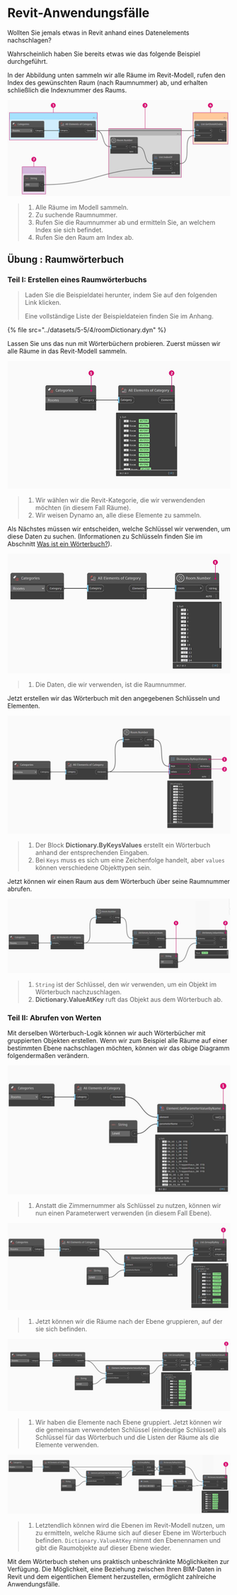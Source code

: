# Revit-Anwendungsfälle

Wollten Sie jemals etwas in Revit anhand eines Datenelements nachschlagen?

Wahrscheinlich haben Sie bereits etwas wie das folgende Beispiel durchgeführt.

In der Abbildung unten sammeln wir alle Räume im Revit-Modell, rufen den Index des gewünschten Raum (nach Raumnummer) ab, und erhalten schließlich die Indexnummer des Raums.

![](../images/5-5/4/dictionary-collectroominrevitmodel.jpg)

> 1. Alle Räume im Modell sammeln.
> 2. Zu suchende Raumnummer.
> 3. Rufen Sie die Raumnummer ab und ermitteln Sie, an welchem Index sie sich befindet.
> 4. Rufen Sie den Raum am Index ab.

## Übung : Raumwörterbuch

### Teil I: Erstellen eines Raumwörterbuchs

> Laden Sie die Beispieldatei herunter, indem Sie auf den folgenden Link klicken.
>
> Eine vollständige Liste der Beispieldateien finden Sie im Anhang.

{% file src="../datasets/5-5/4/roomDictionary.dyn" %}

Lassen Sie uns das nun mit Wörterbüchern probieren. Zuerst müssen wir alle Räume in das Revit-Modell sammeln.

![](../images/5-5/4/dictionary-exerciseI-01.jpg)

> 1. Wir wählen wir die Revit-Kategorie, die wir verwendenden möchten (in diesem Fall Räume).
> 2. Wir weisen Dynamo an, alle diese Elemente zu sammeln.

Als Nächstes müssen wir entscheiden, welche Schlüssel wir verwenden, um diese Daten zu suchen. (Informationen zu Schlüsseln finden Sie im Abschnitt [Was ist ein Wörterbuch?](1-what-is-a-dictionary.md)).

![](../images/5-5/4/dictionary-exerciseI-02.jpg)

> 1. Die Daten, die wir verwenden, ist die Raumnummer.

Jetzt erstellen wir das Wörterbuch mit den angegebenen Schlüsseln und Elementen.

![](../images/5-5/4/dictionary-exerciseI-03.jpg)

> 1. Der Block **Dictionary.ByKeysValues** erstellt ein Wörterbuch anhand der entsprechenden Eingaben.
> 2. Bei `Keys` muss es sich um eine Zeichenfolge handelt, aber `values` können verschiedene Objekttypen sein.

Jetzt können wir einen Raum aus dem Wörterbuch über seine Raumnummer abrufen.

![](../images/5-5/4/dictionary-exerciseI-04.jpg)

> 1. `String` ist der Schlüssel, den wir verwenden, um ein Objekt im Wörterbuch nachzuschlagen.
> 2. **Dictionary.ValueAtKey** ruft das Objekt aus dem Wörterbuch ab.

### Teil II: Abrufen von Werten

Mit derselben Wörterbuch-Logik können wir auch Wörterbücher mit gruppierten Objekten erstellen. Wenn wir zum Beispiel alle Räume auf einer bestimmten Ebene nachschlagen möchten, können wir das obige Diagramm folgendermaßen verändern.

![](../images/5-5/4/dictionary-exerciseII-01.jpg)

> 1. Anstatt die Zimmernummer als Schlüssel zu nutzen, können wir nun einen Parameterwert verwenden (in diesem Fall Ebene).

![](../images/5-5/4/dictionary-exerciseII-02.jpg)

> 1. Jetzt können wir die Räume nach der Ebene gruppieren, auf der sie sich befinden.

![](../images/5-5/4/dictionary-exerciseII-03.jpg)

> 1. Wir haben die Elemente nach Ebene gruppiert. Jetzt können wir die gemeinsam verwendeten Schlüssel (eindeutige Schlüssel) als Schlüssel für das Wörterbuch und die Listen der Räume als die Elemente verwenden.

![](../images/5-5/4/dictionary-exerciseII-04.jpg)

> 1. Letztendlich können wird die Ebenen im Revit-Modell nutzen, um zu ermitteln, welche Räume sich auf dieser Ebene im Wörterbuch befinden. `Dictionary.ValueAtKey` nimmt den Ebenennamen und gibt die Raumobjekte auf dieser Ebene wieder.

Mit dem Wörterbuch stehen uns praktisch unbeschränkte Möglichkeiten zur Verfügung. Die Möglichkeit, eine Beziehung zwischen Ihren BIM-Daten in Revit und dem eigentlichen Element herzustellen, ermöglicht zahlreiche Anwendungsfälle.
